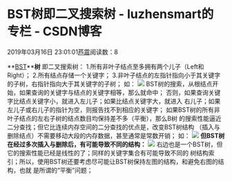 
# BST树即二叉搜索树 - luzhensmart的专栏 - CSDN博客


2019年03月16日 23:01:01[芦震](https://me.csdn.net/luzhensmart)阅读数：8


**[BST](https://www.baidu.com/s?wd=BST&tn=24004469_oem_dg&rsv_dl=gh_pl_sl_csd)****树**
即二叉搜索树：
1.所有非叶子结点至多拥有两个儿子（Left和Right）；
2.所有结点存储一个关键字；
3.非叶子结点的左指针指向小于其关键字的子树，右指针指向大于其关键字的子树；
如：
![](https://p-blog.csdn.net/images/p_blog_csdn_net/manesking/1.JPG)
BST树的搜索，从根结点开始，如果查询的关键字与结点的关键字相等，那么就命中；
否则，如果查询关键字比结点关键字小，就进入左儿子；如果比结点关键字大，就进入
右儿子；如果左儿子或右儿子的指针为空，则报告找不到相应的关键字；
如果BST树的所有非叶子结点的左右子树的结点数目均保持差不多（平衡），那么B树
的搜索性能逼近二分查找；但它比连续内存空间的二分查找的优点是，改变BST树结构
（插入与删除结点）不需要移动大段的内存数据，甚至通常是常数开销；
如：
![](https://p-blog.csdn.net/images/p_blog_csdn_net/manesking/2.JPG)
**但BST树在经过多次插入与删除后，有可能导致不同的结构：**
![](https://p-blog.csdn.net/images/p_blog_csdn_net/manesking/31.JPG)
右边也是一个BST树，但它的搜索性能已经是线性的了；同样的关键字集合有可能导致不同的
树结构索引；所以，使用BST树还要考虑尽可能让BST树保持左图的结构，和避免右图的结构，也就
是所谓的“平衡”问题；


